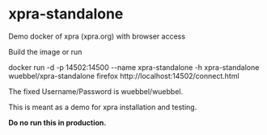 # xpra-standalone
Demo docker of xpra (xpra.org) with browser access

Build the image or run

docker run -d -p 14502:14500 --name xpra-standalone -h xpra-standalone wuebbel/xpra-standalone 
firefox http://localhost:14502/connect.html

The fixed Username/Password is wuebbel/wuebbel.

This is meant as a demo for xpra installation and testing.

**Do no run this in production.**
